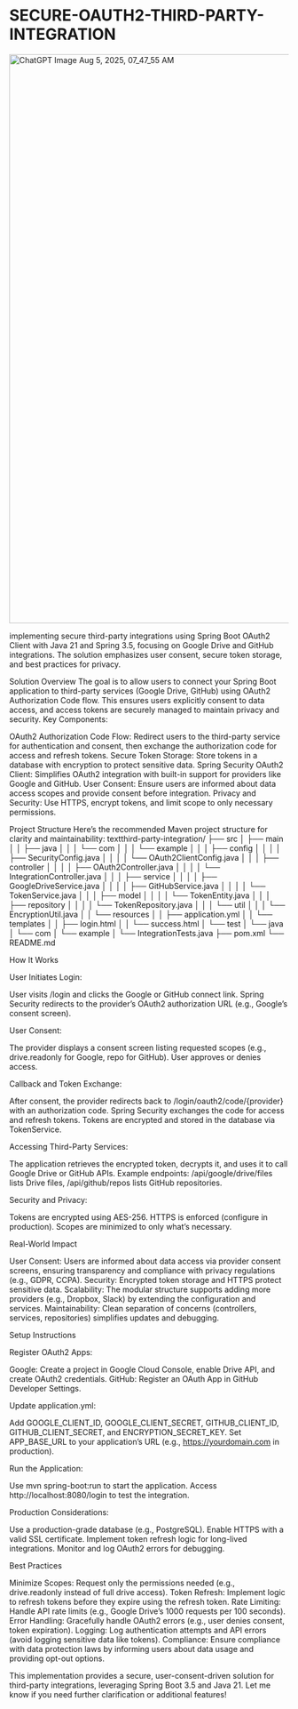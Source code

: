 # SECURE-OAUTH2-THIRD-PARTY-INTEGRATION

<img width="1536" height="1024" alt="ChatGPT Image Aug 5, 2025, 07_47_55 AM" src="https://github.com/user-attachments/assets/50a0b3b8-495d-432a-871a-276779100a6c" />

implementing secure third-party integrations using Spring Boot OAuth2 Client with Java 21 and Spring 3.5, focusing on Google Drive and GitHub integrations. The solution emphasizes user consent, secure token storage, and best practices for privacy.

Solution Overview
The goal is to allow users to connect your Spring Boot application to third-party services (Google Drive, GitHub) using OAuth2 Authorization Code flow. This ensures users explicitly consent to data access, and access tokens are securely managed to maintain privacy and security.
Key Components:

OAuth2 Authorization Code Flow: Redirect users to the third-party service for authentication and consent, then exchange the authorization code for access and refresh tokens.
Secure Token Storage: Store tokens in a database with encryption to protect sensitive data.
Spring Security OAuth2 Client: Simplifies OAuth2 integration with built-in support for providers like Google and GitHub.
User Consent: Ensure users are informed about data access scopes and provide consent before integration.
Privacy and Security: Use HTTPS, encrypt tokens, and limit scope to only necessary permissions.


Project Structure
Here’s the recommended Maven project structure for clarity and maintainability:
textthird-party-integration/
├── src
│   ├── main
│   │   ├── java
│   │   │   └── com
│   │   │       └── example
│   │   │           ├── config
│   │   │           │   ├── SecurityConfig.java
│   │   │           │   └── OAuth2ClientConfig.java
│   │   │           ├── controller
│   │   │           │   ├── OAuth2Controller.java
│   │   │           │   └── IntegrationController.java
│   │   │           ├── service
│   │   │           │   ├── GoogleDriveService.java
│   │   │           │   ├── GitHubService.java
│   │   │           │   └── TokenService.java
│   │   │           ├── model
│   │   │           │   └── TokenEntity.java
│   │   │           ├── repository
│   │   │           │   └── TokenRepository.java
│   │   │           └── util
│   │   │               └── EncryptionUtil.java
│   │   └── resources
│   │       ├── application.yml
│   │       └── templates
│   │           ├── login.html
│   │           └── success.html
│   └── test
│       └── java
│           └── com
│               └── example
│                   └── IntegrationTests.java
├── pom.xml
└── README.md

How It Works

User Initiates Login:

User visits /login and clicks the Google or GitHub connect link.
Spring Security redirects to the provider’s OAuth2 authorization URL (e.g., Google’s consent screen).


User Consent:

The provider displays a consent screen listing requested scopes (e.g., drive.readonly for Google, repo for GitHub).
User approves or denies access.


Callback and Token Exchange:

After consent, the provider redirects back to /login/oauth2/code/{provider} with an authorization code.
Spring Security exchanges the code for access and refresh tokens.
Tokens are encrypted and stored in the database via TokenService.


Accessing Third-Party Services:

The application retrieves the encrypted token, decrypts it, and uses it to call Google Drive or GitHub APIs.
Example endpoints: /api/google/drive/files lists Drive files, /api/github/repos lists GitHub repositories.


Security and Privacy:

Tokens are encrypted using AES-256.
HTTPS is enforced (configure in production).
Scopes are minimized to only what’s necessary.




Real-World Impact

User Consent: Users are informed about data access via provider consent screens, ensuring transparency and compliance with privacy regulations (e.g., GDPR, CCPA).
Security: Encrypted token storage and HTTPS protect sensitive data.
Scalability: The modular structure supports adding more providers (e.g., Dropbox, Slack) by extending the configuration and services.
Maintainability: Clean separation of concerns (controllers, services, repositories) simplifies updates and debugging.


Setup Instructions

Register OAuth2 Apps:

Google: Create a project in Google Cloud Console, enable Drive API, and create OAuth2 credentials.
GitHub: Register an OAuth App in GitHub Developer Settings.


Update application.yml:

Add GOOGLE_CLIENT_ID, GOOGLE_CLIENT_SECRET, GITHUB_CLIENT_ID, GITHUB_CLIENT_SECRET, and ENCRYPTION_SECRET_KEY.
Set APP_BASE_URL to your application’s URL (e.g., https://yourdomain.com in production).


Run the Application:

Use mvn spring-boot:run to start the application.
Access http://localhost:8080/login to test the integration.


Production Considerations:

Use a production-grade database (e.g., PostgreSQL).
Enable HTTPS with a valid SSL certificate.
Implement token refresh logic for long-lived integrations.
Monitor and log OAuth2 errors for debugging.

Best Practices

Minimize Scopes: Request only the permissions needed (e.g., drive.readonly instead of full drive access).
Token Refresh: Implement logic to refresh tokens before they expire using the refresh token.
Rate Limiting: Handle API rate limits (e.g., Google Drive’s 1000 requests per 100 seconds).
Error Handling: Gracefully handle OAuth2 errors (e.g., user denies consent, token expiration).
Logging: Log authentication attempts and API errors (avoid logging sensitive data like tokens).
Compliance: Ensure compliance with data protection laws by informing users about data usage and providing opt-out options.


This implementation provides a secure, user-consent-driven solution for third-party integrations, leveraging Spring Boot 3.5 and Java 21. Let me know if you need further clarification or additional features!
